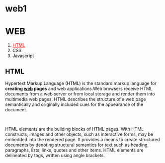 # web1
<!doctype html>
<html>
<head>
  <title>WEB1 - HTML</title>
  <meta charset="utf-8">
  <style>
  a {color:black;
  text-decoration:none;}
  </style>
</head>
<body>
  <h1> <a href="index.html">WEB </h1>
<ol>
  <li><a href="1.html" style="color:red;text-decoration:underline">HTML</li>
  <li><a href="2.html">CSS</li>
  <li><a href="3.html">Javascript</li>
</ol>
<h2>HTML</h2>
<p><a href="https://www.w3.org/TR/html5/"
  target="_blank" title="html5
  spcification">Hypertext Markup Language (HTML)</a> is the standard markup language for <strong>creating <u>web</u> pages</strong> and web applications.Web browsers receive HTML documents from a web server or from local storage and render them into multimedia web pages. HTML describes the structure of a web page semantically and originally included cues for the appearance of the document.

</p>
<p><p style="margin-top:45px;">
HTML elements are the building blocks of HTML pages. With HTML constructs, images and other objects, such as interactive forms, may be embedded into the rendered page. It provides a means to create structured documents by denoting structural semantics for text such as heading, paragraphs, lists, links, quotes and other items. HTML elements are delineated by tags, written using angle brackets.
</p>
</body>
</html>
